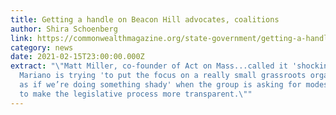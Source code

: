 ```yaml
---
title: Getting a handle on Beacon Hill advocates, coalitions
author: Shira Schoenberg
link: https://commonwealthmagazine.org/state-government/getting-a-handle-on-beacon-hill-advocates-coalitions/
category: news
date: 2021-02-15T23:00:00.000Z
extract: "\"Matt Miller, co-founder of Act on Mass...called it 'shocking' that
  Mariano is trying 'to put the focus on a really small grassroots organization
  as if we’re doing something shady' when the group is asking for modest reforms
  to make the legislative process more transparent.\""
---
```

